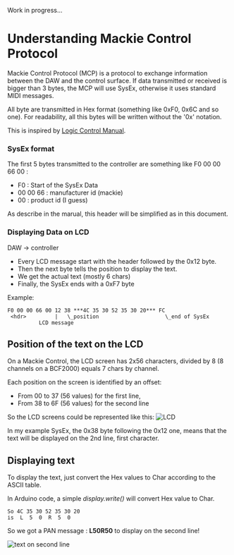 Work in progress...

# Understanding Mackie Control Protocol

Mackie Control Protocol (MCP) is a protocol to exchange information between the DAW and the control surface.
If data transmitted or received is bigger than 3 bytes, the MCP will use SysEx, otherwise it uses standard MIDI messages.

All byte are transmitted in Hex format (something like 0xF0, 0x6C and so one). For readability, all this bytes will be 
written without the '0x' notation.

This is inspired by [Logic Control Manual](http://stash.reaper.fm/2063/LogicControl_EN.pdf).

### SysEx format

The first 5 bytes transmitted to the controller are something like F0 00 00 66 00 :
* F0 : Start of the SysEx Data
* 00 00 66 : manufacturer id (mackie)
* 00 : product id (I guess)

As describe in the marual, this header will be simplified as <hdr> in this document.



### Displaying Data on LCD

DAW -> controller

* Every LCD message start with the header <hdr> followed by the 0x12 byte.
* Then the next byte tells the position to display the text.
* We get the actual text (mostly 6 chars)
* Finally, the SysEx ends with a 0xF7 byte

Example:

    F0 00 00 66 00 12 38 ***4C 35 30 52 35 30 20*** FC
     <hdr>         |   \_position                     \_end of SysEx
              LCD message


## Position of the text on the LCD

On a Mackie Control, the LCD screen has 2x56 characters, divided by 8 (8 channels on a BCF2000) equals 7 chars by channel.

Each position on the screen is identified by an offset:

* From 00 to 37 (56 values) for the first line,
* From 38 to 6F (56 values) for the second line 

So the LCD screens could be represented like this:
![LCD](http://i.imgur.com/Dh8LDwu.png)

In my example SysEx, the 0x38 byte following the 0x12 one, means that the text will be displayed on the 2nd line, first character.


## Displaying text

To display the text, just convert the Hex values to Char according to the ASCII table.

In Arduino code, a simple _display.write()_ will convert Hex value to Char.

    So 4C 35 30 52 35 30 20
    is  L  5  0  R  5  0      

So we got a PAN message : **L50R50** to display on the second line!

![text on second line](http://i.imgur.com/oAMDVcw.png)



